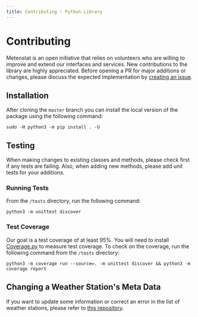 ```yaml
---
title: Contributing ‹ Python Library
---
```


# Contributing

Meteostat is an open initiative that relies on volunteers who are willing to improve and extend our interfaces and services. New contributions to the library are highly appreciated. Before opening a PR for major additions or changes, please discuss the expected implementation by [creating an issue](https://github.com/meteostat/meteostat-python/issues/new).

## Installation
After cloning the `master` branch you can install the local version of the package using the following command:

```
sudo -H python3 -m pip install . -U
```

## Testing
When making changes to existing classes and methods, please check first if any tests are failing. Also, when adding new methods, please add unit tests for your additions.

### Running Tests
From the `/tests` directory, run the following command:

```
python3 -m unittest discover
```

### Test Coverage
Our goal is a test coverage of at least 95%. You will need to install [Coverage.py](https://coverage.readthedocs.io/) to measure test coverage. To check on the coverage, run the following command from the `/tests` directory:

```
python3 -m coverage run --source=. -m unittest discover && python3 -m coverage report
```

## Changing a Weather Station's Meta Data
If you want to update some information or correct an error in the list of weather stations, please refer to [this repository](https://github.com/meteostat/weather-stations).
